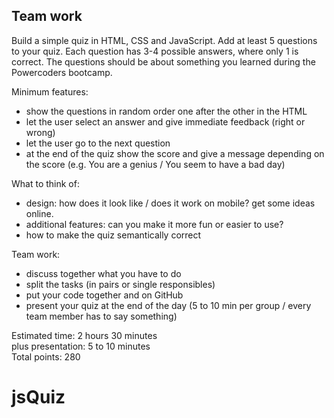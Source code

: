 ## Team work

Build a simple quiz in HTML, CSS and JavaScript. 
Add at least 5 questions to your quiz. Each question has 3-4 possible answers, where only 1 is correct. 
The questions should be about something you learned during the Powercoders bootcamp. 

Minimum features:
- show the questions in random order one after the other in the HTML
- let the user select an answer and give immediate feedback (right or wrong)
- let the user go to the next question
- at the end of the quiz show the score and give a message depending on the score (e.g. You are a genius / You seem to have a bad day)

What to think of:
- design: how does it look like / does it work on mobile? get some ideas online.
- additional features: can you make it more fun or easier to use?
- how to make the quiz semantically correct

Team work:
- discuss together what you have to do
- split the tasks (in pairs or single responsibles)
- put your code together and on GitHub
- present your quiz at the end of the day (5 to 10 min per group / every team member has to say something)

Estimated time: 2 hours 30 minutes <br>
plus presentation: 5 to 10 minutes <br>
Total points: 280
# jsQuiz
